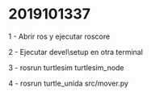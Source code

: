 
# 2019101337

1 - Abrir ros y ejecutar roscore

2 - Ejecutar devel\setup en otra terminal

3 - rosrun turtlesim turtlesim_node

4 - rosrun turtle_unida src/mover.py

